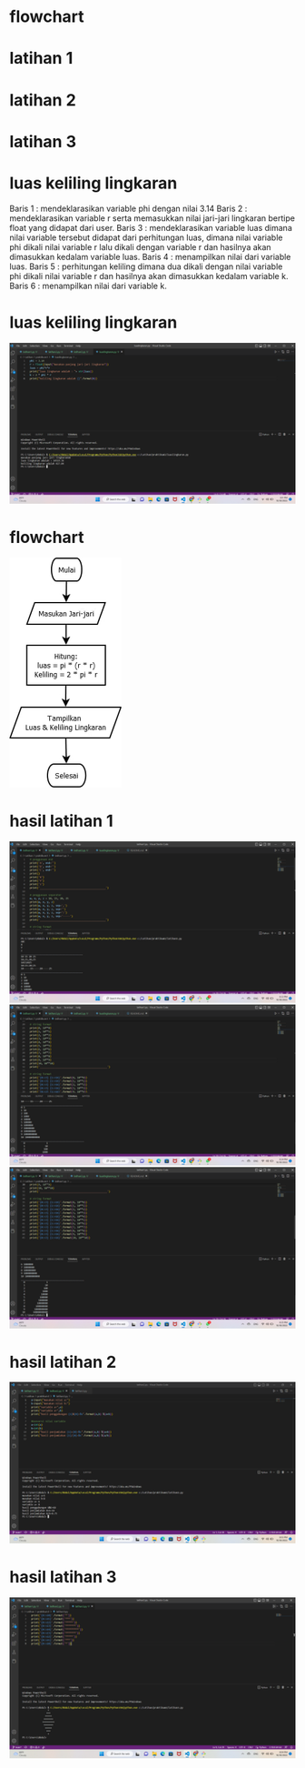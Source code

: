# flowchart
# latihan 1
# latihan 2
# latihan 3
# luas keliling lingkaran

<p1>Baris 1 : mendeklarasikan variable phi dengan nilai 3.14 
<p2>Baris 2 : mendeklarasikan variable r serta memasukkan nilai jari-jari lingkaran bertipe float yang didapat dari user. 
<p3>Baris 3 : mendeklarasikan variable luas dimana nilai variable tersebut didapat dari perhitungan luas, dimana nilai variable phi dikali nilai variable r lalu dikali dengan variable r dan hasilnya akan dimasukkan kedalam variable luas. 
<p4>Baris 4 : menampilkan nilai dari variable luas. 
<p5>Baris 5 : perhitungan keliling dimana dua dikali dengan nilai variable phi dikali nilai variable r dan hasilnya akan dimasukkan kedalam variable k. 
<p6>Baris 6 : menampilkan nilai dari variable k.
# luas keliling lingkaran
![image.png](screenshot/luaslingkaran.png)

# flowchart
![image1.jpeg](screenshot/5.jpeg)

# hasil latihan 1
![image.png](screenshot/11.png)
![image.png](screenshot/12.png)
![image.png](screenshot/14.png)

# hasil latihan 2
![image.png](screenshot/2.png)

# hasil latihan 3
![image.png](screenshot/3.png)
